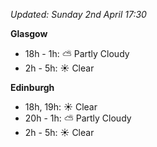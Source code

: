 *Updated: Sunday 2nd April 17:30*

**Glasgow**

* 18h - 1h: :partly_sunny: Partly Cloudy
* 2h - 5h: :sunny: Clear

**Edinburgh**

* 18h, 19h: :sunny: Clear
* 20h - 1h: :partly_sunny: Partly Cloudy
* 2h - 5h: :sunny: Clear
